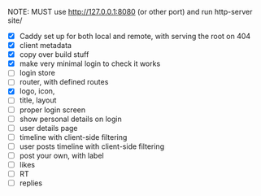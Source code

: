 
NOTE: MUST use http://127.0.0.1:8080 (or other port) and run http-server site/

- [x] Caddy set up for both local and remote, with serving the root on 404
- [x] client metadata
- [x] copy over build stuff
- [x] make very minimal login to check it works
- [ ] login store
- [ ] router, with defined routes
- [x] logo, icon,
- [ ] title, layout
- [ ] proper login screen
- [ ] show personal details on login
- [ ] user details page
- [ ] timeline with client-side filtering
- [ ] user posts timeline with client-side filtering
- [ ] post your own, with label
- [ ] likes
- [ ] RT
- [ ] replies
